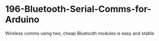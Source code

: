 # 196-Bluetooth-Serial-Comms-for-Arduino
Wireless comms using two, cheap Bluetooth modules is easy and stable
